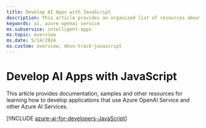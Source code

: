 ```yaml
---
title: Develop AI Apps with JavaScript
description: This article provides an organized list of resources about Azure AI scenarios for JavaScript developers, including documentation and code samples.
keywords: ai, azure openai service
ms.subservice: intelligent-apps
ms.topic: overview
ms.date: 5/14/2024
ms.custom: overview, devx-track-javascript
---
```


# Develop AI Apps with JavaScript

This article provides documentation, samples and other resources for learning how to develop applications that use Azure OpenAI Service and other Azure AI Services.

[!INCLUDE [azure-ai-for-developers-JavaScript](includes/azure-ai-for-developers-javascript.md)]